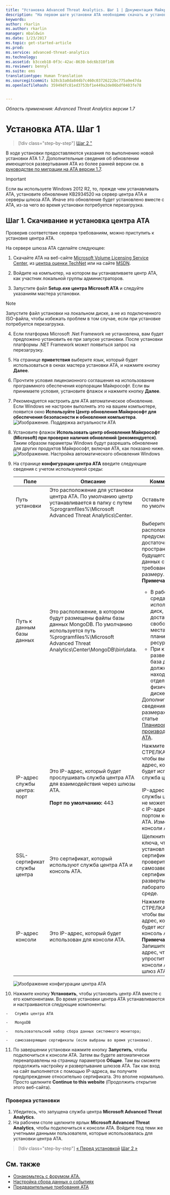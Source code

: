 ```yaml
---
title: "Установка Advanced Threat Analytics. Шаг 1 | Документация Майкрософт"
description: "На первом шаге установки ATA необходимо скачать и установить центр ATA на выбранный сервер."
keywords: 
author: rkarlin
ms.author: rkarlin
manager: mbaldwin
ms.date: 1/23/2017
ms.topic: get-started-article
ms.prod: 
ms.service: advanced-threat-analytics
ms.technology: 
ms.assetid: b3cceb18-0f3c-42ac-8630-bdc6b310f1d6
ms.reviewer: bennyl
ms.suite: ems
translationtype: Human Translation
ms.sourcegitcommit: b28cb3a0da844b7c460c03726222bc775a9e47da
ms.openlocfilehash: 35949dfc81ed3753bf1e449a2de06bdf0403fe78


---
```


*Область применения: Advanced Threat Analytics версии 1.7*



# <a name="install-ata---step-1"></a>Установка ATA. Шаг 1

>[!div class="step-by-step"]
[Шаг 2 "](install-ata-step2.md)

В ходе установки предоставляются указания по выполнению новой установки ATA 1.7. Дополнительные сведения об обновлении имеющегося развертывания ATA из более ранней версии см. в [руководстве по миграции на ATA версии 1.7](/advanced-threat-analytics/understand-explore/ata-update-1.7-migration-guide).

> [!IMPORTANT] 
> Если вы используете Windows 2012 R2, то, прежде чем устанавливать ATA, установите обновление KB2934520 на сервер центра ATA и серверы шлюза ATA. Иначе это обновление будет установлено вместе с ATA, из-за чего во время установки потребуется перезагрузка.

## <a name="step-1-download-and-install-the-ata-center"></a>Шаг 1. Скачивание и установка центра ATA
Проверив соответствие сервера требованиям, можно приступить к установке центра ATA.

На сервере шлюза ATA сделайте следующее:

1.  Скачайте ATA на веб-сайте [Microsoft Volume Licensing Service Center](https://www.microsoft.com/Licensing/servicecenter/default.aspx), из [центра оценки TechNet](http://www.microsoft.com/evalcenter/) или на сайте [MSDN](https://msdn.microsoft.com/subscriptions/downloads).

2.  Войдите на компьютер, на котором вы устанавливаете центр ATA, как участник локальной группы администраторов.

3.  Запустите файл **Setup.exe центра Microsoft ATA** и следуйте указаниям мастера установки.

> [!NOTE]   
> Запустите файл установки на локальном диске, а не из подключенного ISO-файла, чтобы избежать проблем в том случае, если при установке потребуется перезагрузка.   

4.  Если платформа Microsoft .Net Framework не установлена, вам будет предложено установить ее при запуске установки. После установки платформы .NET Framework может появиться запрос на перезагрузку.
5.  На странице **приветствия** выберите язык, который будет использоваться в окнах мастера установки ATA, и нажмите кнопку **Далее**.

6.  Прочтите условия лицензионного соглашения на использование программного обеспечения корпорации Майкрософт. Если вы принимаете условия, установите флажок и нажмите кнопку **Далее**.

7.  Рекомендуется настроить для ATA автоматическое обновление. Если Windows не настроен выполнять это на вашем компьютере, появится окно **Используйте Центр обновления Майкрософт для обеспечения безопасности и обновления компьютера**. 
    ![Изображение. Поддержка актуальности ATA](media/ata_ms_update.png)

8. Установите флажок **Использовать центр обновления Майкрософт (Microsoft) при проверке наличия обновлений (рекомендуется)**. Таким образом параметры Windows будут разрешать обновление для других продуктов Майкрософт, включая ATA, как показано ниже. 
    ![Изображение. Настройка автоматического обновления Windows](media/ata_installupdatesautomatically.png)

8.  На странице **конфигурации центра ATA** введите следующие сведения с учетом используемой среды:

    |Поле|Описание|Комментарии|
    |---------|---------------|------------|
    |Путь установки|Это расположение для установки центра ATA. По умолчанию центр устанавливается в папку с путем %programfiles%\Microsoft Advanced Threat Analytics\Center.|Оставьте значение по умолчанию.|
    |Путь к данным базы данных|Это расположение, в котором будут размещены файлы базы данных MongoDB. По умолчанию используется путь %programfiles%\Microsoft Advanced Threat Analytics\Center\MongoDB\bin\data.|Выберите расположение, где предусмотрено достаточно пространства для будущего роста данных с учетом требований к размеру. **Примечание.** <ul><li>В рабочих средах следует использовать диск, на котором достаточно свободного места с учетом планирования ресурсов.</li><li>При крупных развертываниях база данных должна находиться на отдельном физическом диске.</li></ul>Дополнительные сведения о размерах см. в статье [Планирование производительности ATA](/advanced-threat-analytics/plan-design/ata-capacity-planning).|
    |IP-адрес службы центра: порт|Это IP-адрес, который будет прослушивать служба центра ATA для взаимодействия через шлюзы ATA.<br /><br />**Порт по умолчанию:** 443|Нажмите клавишу СТРЕЛКА ВНИЗ, чтобы выбрать IP-адрес, который будет использовать служба центра ATA.<br /><br />IP-адрес и порт службы центра ATA не может совпадать с IP-адресом и портом консоли ATA. Измените порт консоли ATA.|
    |SSL-сертификат службы центра|Это сертификат, который используют служба центра ATA и консоль ATA.|Щелкните значок ключа, что выбрать установленный сертификат или проверить самозаверяющий сертификат при развертывании в лабораторной среде.|
    |IP-адрес консоли|Это IP-адрес, который будет использован для консоли ATA.|Нажмите клавишу СТРЕЛКА ВНИЗ, чтобы выбрать IP-адрес, который будет использовать консоль ATA. **Примечание**. Запишите этот IP-адрес, чтобы упростить доступ к консоли ATA через шлюз ATA.|
    
    ![Изображение конфигурации центра ATA](media/ATA-Center-Configuration.png)

10.  Нажмите кнопку **Установить**, чтобы установить центр ATA вместе с его компонентами.
    Во время установки центра ATA устанавливаются и настраиваются следующие компоненты:

    -   Служба центра ATA

    -   MongoDB

    -   пользовательский набор сбора данных системного монитора;

    -   самозаверяющие сертификаты (если выбраны во время установки).

11.  По завершении установки нажмите кнопку **Запустить**, чтобы подключиться к консоли ATA.
Затем вы будете автоматически перенаправлены на страницу параметров **Общие**. Там вы сможете продолжить настройку и развертывание шлюзов ATA.
Так как вход на сайт выполняется с помощью IP-адреса, вы получите предупреждение относительно сертификата. Это вполне нормально. Просто щелкните **Continue to this website** (Продолжить открытие этого веб-сайта).

### <a name="validate-installation"></a>Проверка установки

1.  Убедитесь, что запущена служба центра **Microsoft Advanced Threat Analytics**.
2.  На рабочем столе щелкните ярлык **Microsoft Advanced Threat Analytics**, чтобы подключиться к консоли ATA. Войдите под теми же учетными данными пользователя, которые использовалась для установки центра ATA.



>[!div class="step-by-step"]
[« Перед установкой](configure-port-mirroring.md)
[Шаг 2 »](install-ata-step2.md)

## <a name="see-also"></a>См. также

- [Ознакомьтесь с форумом ATA.](https://social.technet.microsoft.com/Forums/security/home?forum=mata)
- [Настройка сбора данных о событиях](configure-event-collection.md)
- [Предварительные требования ATA](/advanced-threat-analytics/plan-design/ata-prerequisites)




<!--HONumber=Feb17_HO1-->


